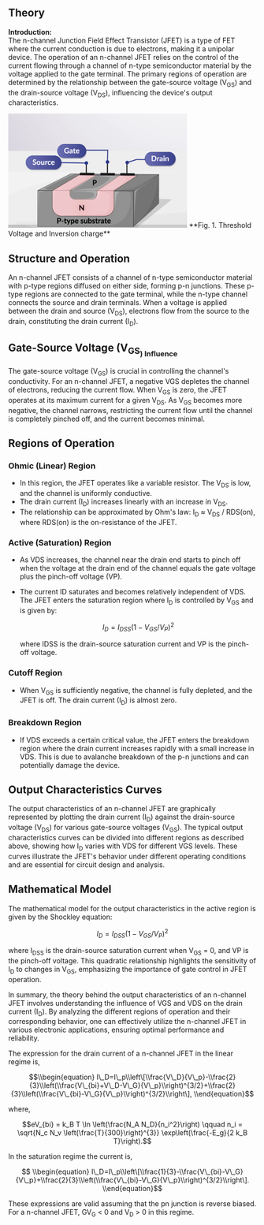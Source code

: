 ## Theory
**Introduction:**  
The n-channel Junction Field Effect Transistor (JFET) is a type of FET where the current conduction is due to electrons, making it a unipolar device. The operation of an n-channel JFET relies on the control of the current flowing through a channel of n-type semiconductor material by the voltage applied to the gate terminal. The primary regions of operation are determined by the relationship between the gate-source voltage (V<sub>GS</sub>) and the drain-source voltage (V<sub>DS</sub>), influencing the device's output characteristics.

<img src="images/FET.png"  />
**Fig. 1. Threshold Voltage and Inversion charge**


Structure and Operation
-----------------------

An n-channel JFET consists of a channel of n-type semiconductor material with p-type regions diffused on either side, forming p-n junctions. These p-type regions are connected to the gate terminal, while the n-type channel connects the source and drain terminals. When a voltage is applied between the drain and source (V<sub>DS</sub>), electrons flow from the source to the drain, constituting the drain current (I<sub>D</sub>).

Gate-Source Voltage (V<sub>GS<sub>) Influence
-----------------------------------

The gate-source voltage (V<sub>GS</sub>) is crucial in controlling the channel's conductivity. For an n-channel JFET, a negative VGS depletes the channel of electrons, reducing the current flow. When V<sub>GS</sub> is zero, the JFET operates at its maximum current for a given V<sub>DS</sub>. As V<sub>GS</sub> becomes more negative, the channel narrows, restricting the current flow until the channel is completely pinched off, and the current becomes minimal.

Regions of Operation
--------------------

### Ohmic (Linear) Region

*   In this region, the JFET operates like a variable resistor. The V<sub>DS</sub> is low, and the channel is uniformly conductive.
*   The drain current (I<sub>D</sub>) increases linearly with an increase in V<sub>DS</sub>.
*   The relationship can be approximated by Ohm's law: I<sub>D</sub> ≈ V<sub>DS</sub> / RDS(on), where RDS(on) is the on-resistance of the JFET.

### Active (Saturation) Region

*   As VDS increases, the channel near the drain end starts to pinch off when the voltage at the drain end of the channel equals the gate voltage plus the pinch-off voltage (VP).
*   The current ID saturates and becomes relatively independent of VDS. The JFET enters the saturation region where I<sub>D</sub> is controlled by V<sub>GS</sub> and is given by:
    
    $$I_D = I_{DSS} (1 - V_{GS} / V_P)^2$$
    
    where IDSS is the drain-source saturation current and VP is the pinch-off voltage.
    

### Cutoff Region

*   When V<sub>GS</sub> is sufficiently negative, the channel is fully depleted, and the JFET is off. The drain current (I<sub>D</sub>) is almost zero.

### Breakdown Region

*   If VDS exceeds a certain critical value, the JFET enters the breakdown region where the drain current increases rapidly with a small increase in VDS. This is due to avalanche breakdown of the p-n junctions and can potentially damage the device.

Output Characteristics Curves
-----------------------------

The output characteristics of an n-channel JFET are graphically represented by plotting the drain current (I<sub>D</sub>) against the drain-source voltage (V<sub>DS</sub>) for various gate-source voltages (V<sub>GS</sub>). The typical output characteristics curves can be divided into different regions as described above, showing how I<sub>D</sub> varies with VDS for different VGS levels. These curves illustrate the JFET's behavior under different operating conditions and are essential for circuit design and analysis.

Mathematical Model
------------------

The mathematical model for the output characteristics in the active region is given by the Shockley equation:

$$I_D = I_{DSS} (1 - V_{GS} / V_P)^2$$

where I<sub>DSS</sub> is the drain-source saturation current when V<sub>GS</sub> = 0, and VP is the pinch-off voltage. This quadratic relationship highlights the sensitivity of I<sub>D</sub> to changes in V<sub>GS</sub>, emphasizing the importance of gate control in JFET operation.

In summary, the theory behind the output characteristics of an n-channel JFET involves understanding the influence of VGS and VDS on the drain current (I<sub>D</sub>). By analyzing the different regions of operation and their corresponding behavior, one can effectively utilize the n-channel JFET in various electronic applications, ensuring optimal performance and reliability.

The expression for the drain current of a n-channel JFET in the linear regime is,

$$\\begin{equation} I\_D=I\_p\\left\[\\frac{V\_D}{V\_p}-\\frac{2}{3}\\left(\\frac{V\_{bi}+V\_D-V\_G}{V\_p}\\right)^{3/2}+\\frac{2}{3}\\left(\\frac{V\_{bi}-V\_G}{V\_p}\\right)^{3/2}\\right\], \\end{equation}$$

where,

$$eV_{bi} = k_B T \ln \left(\frac{N_A N_D}{n_i^2}\right) \qquad n_i = \sqrt{N_c N_v \left(\frac{T}{300}\right)^{3}} \exp\left(\frac{-E_g}{2 k_B T}\right).$$


In the saturation regime the current is,

$$ \\begin{equation} I\_D=I\_p\\left\[\\frac{1}{3}-\\frac{V\_{bi}-V\_G}{V\_p}+\\frac{2}{3}\\left(\\frac{V\_{bi}-V\_G}{V\_p}\\right)^{3/2}\\right\]. \\end{equation}$$

These expressions are valid assuming that the pn junction is reverse biased. For a n-channel JFET, GV<sub>G</sub> < 0 and V<sub>D</sub> > 0 in this regime.

   <script id="MathJax-script" async src="https://cdn.jsdelivr.net/npm/mathjax@3.2.2/es5/tex-mml-chtml.js"></script>    
 
